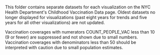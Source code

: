 This folder contains separate datasets for each visualization on the NYC Health Department's Childhood Vaccination Data page. Oldest datasets no longer displayed for visualizations (past eight years for trends and five years for all other visualizations) are not updated.

Vaccination coverages with numerators COUNT_PEOPLE_VAC less than 10 (9 or fewer) are suppressed and not shown due to small numbers. Vaccination coverages with denominators less than 50 should be interpreted with caution due to small population estimates. 
